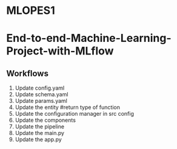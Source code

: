 # MLOPES1
# End-to-end-Machine-Learning-Project-with-MLflow
## Workflows
1. Update config.yaml
2. Update schema.yaml  
3. Update params.yaml
4. Update the entity     #return type of function
5. Update the configuration manager in src config
6. Update the components
7. Update the pipeline 
8. Update the main.py
9. Update the app.py